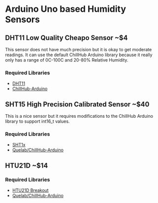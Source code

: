 # Arduino Uno based Humidity Sensors
## DHT11 Low Quality Cheapo Sensor ~$4
This sensor does not have much precision but it is okay to get moderate readings. It can use the default ChillHub Arduino library because it really only has a range of 0C-100C and 20-80% Relative Humidity.

### Required Libraries
* [DHT11](http://playground.arduino.cc/Main/DHT11Lib)
* [ChillHub-Arduino](https://github.com/FirstBuild/ChillHubArduino)

## SHT15 High Precision Calibrated Sensor ~$40
This is a nice sensor but it requires modifications to the ChillHub Arduino library to support int16_t values.

### Required Libraries
* [SHT1x](https://github.com/practicalarduino/SHT1x)
* [Quelab/ChillHub-Arduino](https://github.com/Quelab/ChillHubArduino)

## HTU21D ~$14
### Required Libraries
* [HTU21D Breakout](https://github.com/sparkfun/HTU21D_Breakout/tree/master/Libraries/Arduino)
* [Quelab/ChillHub-Arduino](https://github.com/Quelab/ChillHubArduino)